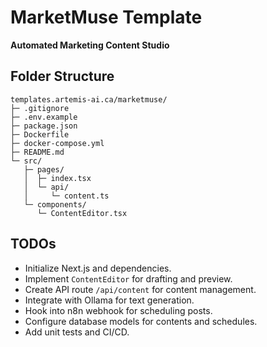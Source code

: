 # MarketMuse Template

**Automated Marketing Content Studio**

## Folder Structure
```
templates.artemis-ai.ca/marketmuse/
├─ .gitignore
├─ .env.example
├─ package.json
├─ Dockerfile
├─ docker-compose.yml
├─ README.md
└─ src/
   ├─ pages/
   │  ├─ index.tsx
   │  └─ api/
   │     └─ content.ts
   └─ components/
      └─ ContentEditor.tsx
```

## TODOs
- Initialize Next.js and dependencies.
- Implement `ContentEditor` for drafting and preview.
- Create API route `/api/content` for content management.
- Integrate with Ollama for text generation.
- Hook into n8n webhook for scheduling posts.
- Configure database models for contents and schedules.
- Add unit tests and CI/CD.